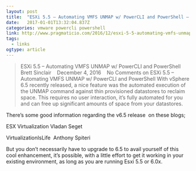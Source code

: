 ```yaml
---
layout: post 
title:  "ESXi 5.5 – Automating VMFS UNMAP w/ PowerCLI and PowerShell – Pragmatic IO" 
date:   2017-01-01T13:32:04.837Z 
categories: vmware powercli powershell
link: http://www.pragmaticio.com/2016/12/esxi-5-5-automating-vmfs-unmap-w-powercli-and-powershell/?utm_source=ReviveOldPost&utm_medium=social&utm_campaign=ReviveOldPost 
tags:
  - links
ogtype: article 
---
```


> ESXi 5.5 – Automating VMFS UNMAP w/ PowerCLI and PowerShell
 Brett Sinclair    December 4, 2016    No Comments on ESXi 5.5 – Automating VMFS UNMAP w/ PowerCLI and PowerShell
With vSphere 6.5 recently released, a nice feature was the automated execution of the UNMAP command against thin provisioned datastores to reclaim space. This requires no user interaction, it’s fully automated for you and can free up significant amounts of space from your datastores.

There’s some good information regarding the v6.5 release  on these blogs;

ESX Virtualization Vladan Seget

VirtualizationIsLife  Anthony Spiteri

But you don’t necessarily have to upgrade to 6.5 to avail yourself of this cool enhancement, it’s possible, with a little effort to get it working in your existing environment, as long as you are running Esxi 5.5 or 6.0x.